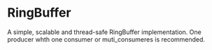 # RingBuffer
A simple, scalable and thread-safe RingBuffer implementation.
One producer whth one consumer or muti_consumeres is recommended.
